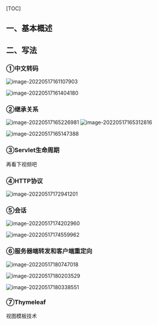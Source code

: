[TOC]





## 一、基本概述





## 二、写法

### ①中文转码

![image-20220517161107903](C:\Users\Lzo\AppData\Roaming\Typora\typora-user-images\image-20220517161107903.png)

![image-20220517161404180](C:\Users\Lzo\AppData\Roaming\Typora\typora-user-images\image-20220517161404180.png)



### ②继承关系

![image-20220517165226981](C:\Users\Lzo\AppData\Roaming\Typora\typora-user-images\image-20220517165226981.png)	 ![image-20220517165312816](C:\Users\Lzo\AppData\Roaming\Typora\typora-user-images\image-20220517165312816.png)

![image-20220517165147388](C:\Users\Lzo\AppData\Roaming\Typora\typora-user-images\image-20220517165147388.png)





### ③Servlet生命周期

再看下视频吧







### ④HTTP协议

![image-20220517172941201](C:\Users\Lzo\AppData\Roaming\Typora\typora-user-images\image-20220517172941201.png)



### ⑤会话

![image-20220517174202960](C:\Users\Lzo\AppData\Roaming\Typora\typora-user-images\image-20220517174202960.png)

![image-20220517174559962](C:\Users\Lzo\AppData\Roaming\Typora\typora-user-images\image-20220517174559962.png)





### ⑥服务器端转发和客户端重定向

![image-20220517180747018](C:\Users\Lzo\AppData\Roaming\Typora\typora-user-images\image-20220517180747018.png)

![image-20220517180203529](C:\Users\Lzo\AppData\Roaming\Typora\typora-user-images\image-20220517180203529.png)

![image-20220517180338551](C:\Users\Lzo\AppData\Roaming\Typora\typora-user-images\image-20220517180338551.png)





### ⑦Thymeleaf

视图模板技术

































